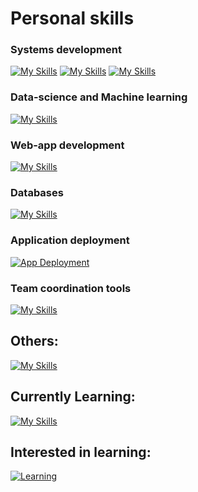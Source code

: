 # Personal skills
### Systems development
[![My Skills](https://skillicons.dev/icons?i=linux,bash&theme=dark)](https://skillicons.dev)
[![My Skills](https://skillicons.dev/icons?i=java,maven,spring&theme=dark)](https://skillicons.dev)
[![My Skills](https://skillicons.dev/icons?i=c,cpp,cs,dotnet&theme=dark)](https://skillicons.dev)
### Data-science and Machine learning
[![My Skills](https://skillicons.dev/icons?i=python,pytorch&theme=dark)](https://skillicons.dev)
### Web-app development
[![My Skills](https://skillicons.dev/icons?i=js,html,css,vue,nodejs&theme=dark)](https://skillicons.dev)
### Databases
[![My Skills](https://skillicons.dev/icons?i=supabase,postgres&theme=dark)](https://skillicons.dev)
### Application deployment
[![App Deployment](https://skillicons.dev/icons?i=aws,docker&theme=dark)](https://skillicons.dev)

### Team coordination tools
[![My Skills](https://skillicons.dev/icons?i=git,github,gitlab&theme=dark)](https://skillicons.dev)

## Others:
[![My Skills](https://skillicons.dev/icons?i=julia,solidity&theme=dark)](https://skillicons.dev)

## Currently Learning: 
[![My Skills](https://skillicons.dev/icons?i=rust&theme=dark)](https://skillicons.dev)

## Interested in learning:
[![Learning](https://skillicons.dev/icons?i=go,kubernetes&theme=dark)](https://skillicons.dev)

<!--
**0x000001A4/0x000001A4** is a ✨ _special_ ✨ repository because its `README.md` (this file) appears on your GitHub profile.

Here are some ideas to get you started:

- 🔭 I’m currently working on ...
- 🌱 I’m currently learning ...
- 👯 I’m looking to collaborate on ...
- 🤔 I’m looking for help with ...
- 💬 Ask me about ...
- 📫 How to reach me: ...
- 😄 Pronouns: ...
- ⚡ Fun fact: ...
-->
